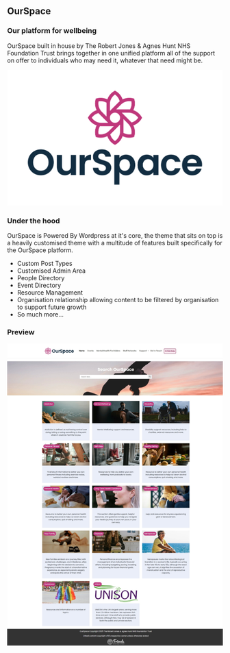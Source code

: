 ## OurSpace
### Our platform for wellbeing

OurSpace built in house by The Robert Jones & Agnes Hunt NHS Foundation Trust brings together in one unified platform all of the support on offer to individuals who may need it, whatever that need might be. 

![alt text](../img/logo.png)

### Under the hood

OurSpace is Powered By Wordpress at it's core, the theme that sits on top is a heavily customised theme with a multitude of features built specifically for the OurSpace platform. 

- Custom Post Types
- Customised Admin Area
- People Directory
- Event Directory
- Resource Management
- Organisation relationship allowing content to be filtered by organisation to support future growth
- So much more...

### Preview 

![Screenshot of the OurSpace platform home screen](../img/ourspace.jpeg)
